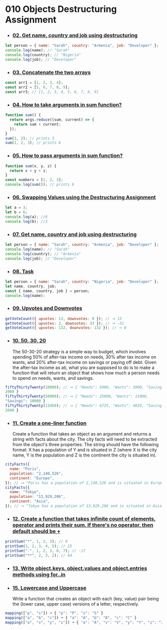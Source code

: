 # 010 Objects Destructuring Assignment

- ### [02. Get name, country and job using destructuring](https://github.com/martun-avagyan/010ObjectsDestructuringAssignment/blob/main/02NameCountryJobDestructuring.js)

```js
let person = { name: "Sarah", country: "Armenia", job: "Developer" };
console.log(name); // "Sarah"
console.log(country); // "Nigeria"
console.log(job); // "Developer"
```

- ### [03. Concatenate the two arrays](https://github.com/martun-avagyan/010ObjectsDestructuringAssignment/blob/main/03ConcatenateArrays.js)

```js
const arr1 = [1, 2, 3, 4];
const arr2 = [5, 6, 7, 8, 9];
const arr3; // [1, 2, 3, 4, 5, 6, 7, 8, 9]
```

- ### [04. How to take arguments in sum function?](https://github.com/martun-avagyan/010ObjectsDestructuringAssignment/blob/main/04ArgumentsInSum.js)

```js
function sum() {
  return args.reduce((sum, current) => {
    return sum + current;
  });
}
sum(1, 2); // prints 3
sum(1, 2, 3); // prints 6
```

- ### [05. How to pass arguments in sum function?](https://github.com/martun-avagyan/010ObjectsDestructuringAssignment/blob/main/05ArgumentsInSum.js)

```js
function sum(x, y, z) {
  return x + y + z;
}
const numbers = [1, 2, 3];
console.log(sum()); // prints 6
```

- ### [06. Swapping Values using the Destructuring Assignment](https://github.com/martun-avagyan/010ObjectsDestructuringAssignment/blob/main/06SwappingValuesDestructuring.js)

```js
let a = 3;
let b = 6;
console.log(a); //6
console.log(b); //3
```

- ### [07. Get name, country and job using destructuring](https://github.com/martun-avagyan/010ObjectsDestructuringAssignment/blob/main/07NameCountryJob.js)

```js
let person = { name: "Sarah", country: "Armenia", job: "Developer" };
console.log(name); // "Sarah"
console.log(country); // "Armenia"
console.log(job); // "Developer"
```

- ### [08. Task](https://github.com/martun-avagyan/010ObjectsDestructuringAssignment/blob/main/08Task.js)

```js
let person = { name: "Sarah", country: "Nigeria", job: "Developer" };
let name, country, job;
const { name, country, job } = person;
console.log(name);
```

- ### [09. Upvotes and Downvotes](https://github.com/martun-avagyan/010ObjectsDestructuringAssignment/blob/main/09UpvotesAndDownvotes.js)

```js
getVoteCount({ upvotes: 13, downvotes: 0 }); // ➞ 13
getVoteCount({ upvotes: 2, downvotes: 33 }); // ➞ -31
getVoteCount({ upvotes: 132, downvotes: 132 }); // ➞ 0
```

- ### [10. 50, 30, 20](https://github.com/martun-avagyan/010ObjectsDestructuringAssignment/blob/main/10FiftyThirtyTwenty.js)
  The 50-30-20 strategy is a simple way to budget, which involves spending 50% of after-tax income on
  needs, 30% after tax income on wants, and 20% after-tax income on savings or paying off debt.
  Given the after-tax income as ati, what you are supposed to do is to make a function that will return an
  object that shows how much a person needs to spend on needs, wants, and savings.

```js
fiftyThirtyTwenty(10000); // ➞ { "Needs": 5000, "Wants": 3000, "Savings":
2000 }
fiftyThirtyTwenty(50000); // ➞ { "Needs": 25000, "Wants": 15000,
"Savings": 10000 }
fiftyThirtyTwenty(13450); // ➞ { "Needs": 6725, "Wants": 4035, "Savings":
2690 }
```

- ### [11. Create a one-liner function](https://github.com/martun-avagyan/010ObjectsDestructuringAssignment/blob/main/11OneLiner.js)
  Create a function that takes an object as an argument and returns a string with facts about the city. The city
  facts will need to be extracted from the object's three properties:
  The string should have the following format: X has a population of Y and is situated in Z (where X is the city
  name, Y is the population and Z is the continent the city is situated in).

```js
cityFacts({
  name: "Paris",
  population: "2,140,526",
  continent: "Europe",
}); // ➞ "Paris has a population of 2,140,526 and is situated in Europe"
cityFacts({
  name: "Tokyo",
  population: "13,929,286",
  continent: "Asia",
}); // ➞ "Tokyo has a population of 13,929,286 and is situated in Asia"
```

- ### [12. Create a function that takes infinite count of elements, operator and prints their sum. If there's no operator, then default should be +](https://github.com/martun-avagyan/010ObjectsDestructuringAssignment/blob/main/12ElementsOperator.js)

```js
printSum("*", 1, 2, 3); // 9
printSum(1, 2, 3, 4, 5); // 15
printSum("-", 1, 2, 3, 6, 7); // -17
printSum("**", 2, 3, 2); // 64
```

- ### [13. Write object.keys, object.values and object.entries methods using for..in](https://github.com/martun-avagyan/010ObjectsDestructuringAssignment/blob/main/13KeysValuesEntries.js)

- ### [15. Lowercase and Uppercase](https://github.com/martun-avagyan/010ObjectsDestructuringAssignment/blob/main/15MApping.js)
  Write a function that creates an object with each (key, value) pair being the (lower case, upper case)
  versions of a letter, respectively.

```js
mapping(["p", "s"]) ➞ { "p": "P", "s": "S" }
mapping(["a", "b", "c"]) ➞ { "a": "A", "b": "B", "c": "C" }
mapping(["a", "v", "y", "z"]) ➞ { "a": "A", "v": "V", "y": "Y", "z": "Z" }
```

